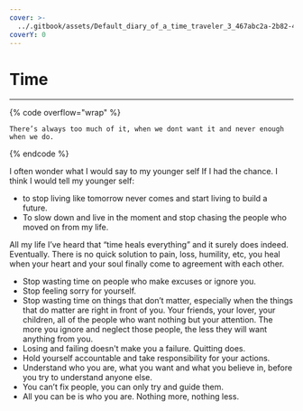 ```yaml
---
cover: >-
  ../.gitbook/assets/Default_diary_of_a_time_traveler_3_467abc2a-2b82-4cad-8644-0ec87731a80e_1.jpg
coverY: 0
---
```


# Time

***

{% code overflow="wrap" %}
```
There’s always too much of it, when we dont want it and never enough when we do.
```
{% endcode %}

I often wonder what I would say to my younger self If I had the chance. I think I would tell my younger self:&#x20;

* to stop living like tomorrow never comes and start living to build a future.
* To slow down and live in the moment and stop chasing the people who moved on from my life.

All my life I’ve heard that “time heals everything” and it surely does indeed. Eventually. There is no quick solution to pain, loss, humility, etc, you heal when your heart and your soul finally come to agreement with each other.

* Stop wasting time on people who make excuses or ignore you.
* Stop feeling sorry for yourself.
* Stop wasting time on things that don’t matter, especially when the things that do matter are right in front of you. Your friends, your lover, your children, all of the people who want nothing but your attention. The more you ignore and neglect those people, the less they will want anything from you.
* Losing and failing doesn't make you a failure. Quitting does.
* Hold yourself accountable and take responsibility for your actions.
* Understand who you are, what you want and what you believe in, before you try to understand anyone else.
* You can’t fix people, you can only try and guide them.&#x20;
* All you can be is who you are. Nothing more, nothing less.
